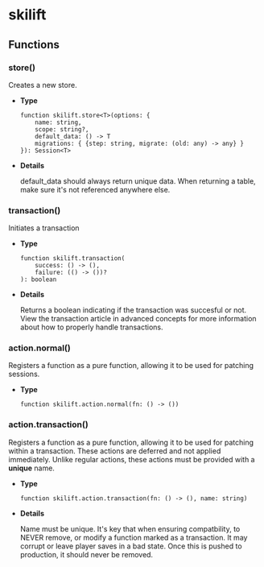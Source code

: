 # skilift

## Functions

### store()

Creates a new store.

- **Type**

    ```luau
    function skilift.store<T>(options: {
        name: string,
        scope: string?,
        default_data: () -> T
        migrations: { {step: string, migrate: (old: any) -> any} }
    }): Session<T>
    ```
- **Details**

    default_data should always return unique data. When returning a table, make sure it's not referenced anywhere else.

### transaction()

Initiates a transaction

- **Type**

    ```luau
    function skilift.transaction(
        success: () -> (),
        failure: (() -> ())?
    ): boolean
    ```

- **Details**

    Returns a boolean indicating if the transaction was succesful or not. View the transaction article in advanced concepts for more information about how to properly handle transactions.

### action.normal()

Registers a function as a pure function, allowing it to be used for patching sessions.

- **Type**

    ```luau
    function skilift.action.normal(fn: () -> ())
    ```

### action.transaction()

Registers a function as a pure function, allowing it to be used for patching within a transaction. These actions are deferred and not applied immediately. Unlike regular actions, these actions must be provided with a **unique** name.

- **Type**

    ```luau
    function skilift.action.transaction(fn: () -> (), name: string)
    ```

- **Details**

    Name must be unique. It's key that when ensuring compatbility, to NEVER remove, or modify a function marked as a transaction. It may corrupt or leave player saves in a bad state. Once this is pushed to production, it should never be removed.
